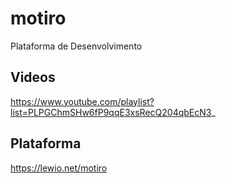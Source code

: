# motiro
Plataforma de Desenvolvimento

## Videos

https://www.youtube.com/playlist?list=PLPGChmSHw6fP9qqE3xsRecQ204qbEcN3_

## Plataforma
https://lewio.net/motiro
